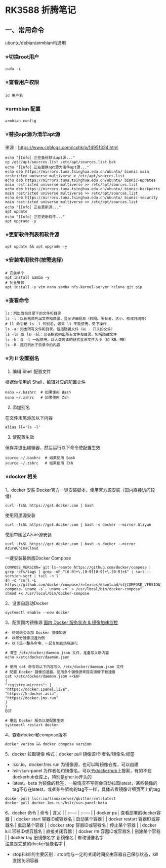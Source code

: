 # RK3588 折腾笔记
## 一、常用命令
ubuntu/debian/armbian均通用
### ⭐切换root用户
```
sudo -i
```
### ⭐查看用户权限
```
id 用户名
```
### ⭐armbian 配置
```
armbian-config
```
### ⭐替换apt源为清华apt源
来源：https://www.cnblogs.com/lcxhk/p/14951334.html
```
echo "[Info] 正在备份默认apt源..."
cp /etc/apt/sources.list /etc/apt/sources.list.bak
echo "[Info] 正在替换apt源为清华apt源..."
echo deb https://mirrors.tuna.tsinghua.edu.cn/ubuntu/ bionic main restricted universe multiverse > /etc/apt/sources.list
echo deb https://mirrors.tuna.tsinghua.edu.cn/ubuntu/ bionic-updates main restricted universe multiverse >> /etc/apt/sources.list
echo deb https://mirrors.tuna.tsinghua.edu.cn/ubuntu/ bionic-backports main restricted universe multiverse >> /etc/apt/sources.list
echo deb https://mirrors.tuna.tsinghua.edu.cn/ubuntu/ bionic-security main restricted universe multiverse >> /etc/apt/sources.list
echo "[Info] 正在更新源..."
apt update
echo "[Info] 正在更新软件..."
apt upgrade -y
```
### ⭐更新软件列表和软件源
```
apt update && apt upgrade -y
```
### ⭐安装常用软件(按需选择)
```
# 安装单个
apt install samba -y
# 批量安装
apt install -y vim nano samba nfs-kernel-server rclone git pip
```
### ⭐查看命令
```
ls：列出当前目录下的文件和目录
ls -l：以长格式列出文件和目录，显示详细信息（权限、所有者、大小、修改时间等）
# ll 命令是 ls -l 的别名，如果 ll 不能使用，见下操作
ls -a：列出所有文件和目录，包括隐藏文件（以 . 开头的文件）
ls -la 或 ls -al：以长格式列出所有文件和目录，包括隐藏文件
ls -h：与 -l 一起使用，以人类可读的格式显示文件大小（如 KB、MB）
ls -R：递归列出子目录中的内容
```
### ⭐为 ll 设置别名
1. 编辑 Shell 配置文件

根据你使用的 Shell，编辑对应的配置文件
```
nano ~/.bashrc  # 如果使用 Bash
nano ~/.zshrc   # 如果使用 Zsh
```
2. 添加别名

在文件末尾添加以下内容
```
alias ll='ls -l'
```
3. 使配置生效

保存并退出编辑器，然后运行以下命令使配置生效
```
source ~/.bashrc  # 如果使用 Bash
source ~/.zshrc   # 如果使用 Zsh
```


### ⭐docker 相关
1、docker 安装
Docker官方一键安装脚本，使用官方源安装（国内直接访问较慢）
```
curl -fsSL https://get.docker.com | bash
```
使用阿里源安装
```
curl -fsSL https://get.docker.com | bash -s docker --mirror Aliyun
```
使用中国区Azure源安装
```
curl -fsSL https://get.docker.com | bash -s docker --mirror AzureChinaCloud
```
一键安装最新版Docker Compose
```
COMPOSE_VERSION=`git ls-remote https://github.com/docker/compose | grep refs/tags | grep -oP "[0-9]+\.[0-9][0-9]+\.[0-9]+$" | sort --version-sort | tail -n 1`
sh -c "curl -L https://github.com/docker/compose/releases/download/v${COMPOSE_VERSION}/docker-compose-`uname -s`-`uname -m` > /usr/local/bin/docker-compose"
chmod +x /usr/local/bin/docker-compose
```
2、设置自启动Docker
```
systemctl enable --now docker
```
3、配置国内镜像源
[国内 Docker 服务状态 & 镜像加速监控](http://status.kggzs.cn/status/docker)
```
#- 终端命令添加 Docker 镜像加速
#- 以部分镜像加速为例
#- 以下是一整条命令，一起复制到终端运行

# 清空 /etc/docker/daemon.json 文件，准备写入新内容
echo >/etc/docker/daemon.json

# 使用 cat 命令将以下内容写入 /etc/docker/daemon.json 文件
# 配置 Docker 镜像加速器，使用多个镜像源来提高镜像下载速度
cat >/etc/docker/daemon.json <<EOF
{
"registry-mirrors": [
"https://docker.1panel.live",
"https://k-docker.asia",
"https://docker.1ms.run"
]
}
EOF

# 重启 Docker 服务以使配置生效
systemctl restart docker
```
4、查看docker和compose版本
```
docker verion && docker compose version
```
5、docker 拉取镜像
格式：docker pull 镜像源/作者名/镜像名:标签
- lscr.io，docker.1ms.run 为镜像源，也可以叫镜像仓库，可以自建
- hslr/sun-panel 为作者名和镜像名，可以去[dockerhub](https://hub.docker.com/)上搜索，有的不在dockerhub仓库上，特别是ghcr.io开头的
- latest，beta 为镜像的标签，一般情况不写则会自动拉取latest，某些镜像的tag不存在latest，或者某些架构的tag不一样，具体去看镜像详细页面上的tag
```
docker pull lscr.io/linuxserver/qbittorrent:latest
docker pull docker.1ms.run/hslr/sun-panel:beta
```
6、docker 命令
| 命令 | 含义 |
| :---- | :---- |
| docker ps | 查看部署的docker容器 |
| docker start 容器ID或容器名 | 启动某个容器 |
| docker restart 容器ID或容器名 | 重启某个容器 |
| docker stop 容器ID或容器名 | 停止某个容器 |
| docker kill 容器ID或容器名 | 直接关闭容器 |
| docker rm 容器ID或容器名 | 删除某个容器 |
| docker tag 旧镜像名字 新镜像名 | 修改镜像名字<br>注意是完整的docker镜像名字 |
* stop和kill的主要区别：stop给与一定的关闭时间交由容器自己保存状态，kill直接关闭容器
